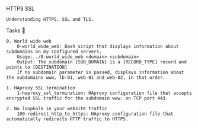 HTTPS SSL

    Understanding HTTPS, SSL and TLS.

Tasks 📃

    0. World wide web
        0-world_wide_web: Bash script that displays information about subdomains on my configured servers.
        Usage: ./0-world_wide_web <domain> <subdomain>
        Output: The subdomain [SUB_DOMAIN] is a [RECORD_TYPE] record and points to [DESTINATION]
        If no subdomain parameter is passed, displays information about the subdomains www, lb-01, web-01 and web-02, in that order.

    1. HAproxy SSL termination
        1-haproxy_ssl_termination: HAproxy configuration file that accepts encrypted SSL traffic for the subdomain www. on TCP port 443.

    2. No loophole in your website traffic
        100-redirect_http_to_https: HAproxy configuration file that automatically redirects HTTP traffic to HTTPS.

